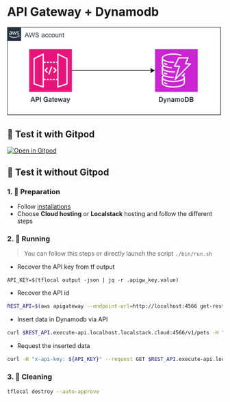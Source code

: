 # API Gateway + Dynamodb

<img src="apigateway_dynamodb.drawio.svg" alt="apigateway_dynamodb.drawio.svg" style="width:500px;height:auto;">

## 🧪 Test it with **Gitpod**
[![Open in Gitpod](https://img.shields.io/badge/Gitpod-ready--to--code-blue?logo=gitpod)](https://gitpod.io/#https://github.com/veben/aws_tf_apigateway_dynamodb)

## 🧪 Test it without Gitpod
### 1. 📝 Preparation
- Follow [installations](https://github.com/veben/aws_terraform_snippets/blob/main/readme.md#installations)
- Choose **Cloud hosting** or **Localstack** hosting and follow the different steps

### 2. 🏃 Running
> You can follow this steps or directly launch the script `./bin/run.sh`
- Recover the API key from tf output
```sh🪂
API_KEY=$(tflocal output -json | jq -r .apigw_key.value)
```
- Recover the API id
```sh
REST_API=$(aws apigateway --endpoint-url=http://localhost:4566 get-rest-apis | jq -r '.items[0].id')
```
- Insert data in Dynamodb via API
```sh
curl $REST_API.execute-api.localhost.localstack.cloud:4566/v1/pets -H "x-api-key: ${API_KEY}" -H 'Content-Type: application/json' --request POST --data-raw '{ "PetType": "dog", "PetName": "tito", "PetPrice": 250 }'
```
- Request the inserted data
```sh
curl -H "x-api-key: ${API_KEY}" --request GET $REST_API.execute-api.localhost.localstack.cloud:4566/v1/pets/dog
```

### 3. 🚿 Cleaning
```sh
tflocal destroy --auto-approve
```